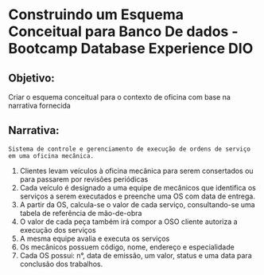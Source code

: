 # Construindo um Esquema Conceitual para Banco De dados - Bootcamp Database Experience DIO

## Objetivo:
Criar o esquema conceitual para o contexto de oficina com base na narrativa fornecida

## Narrativa:
	Sistema de controle e gerenciamento de execução de ordens de serviço em uma oficina mecânica.
1. Clientes levam veículos à oficina mecânica para serem consertados ou para passarem por revisões  periódicas
2. Cada veículo é designado a uma equipe de mecânicos que identifica os serviços a serem executados e preenche uma OS com data de entrega.
3. A partir da OS, calcula-se o valor de cada serviço, consultando-se uma tabela de referência de mão-de-obra
4. O valor de cada peça também irá compor a OSO cliente autoriza a execução dos serviços
5. A mesma equipe avalia e executa os serviços
6. Os mecânicos possuem código, nome, endereço e especialidade
7. Cada OS possui: n°, data de emissão, um valor, status e uma data para conclusão dos trabalhos.
